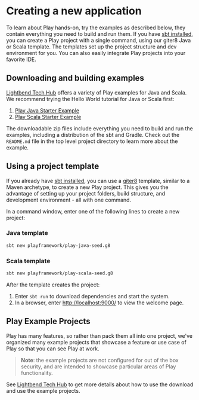 <!--- Copyright (C) 2009-2019 Lightbend Inc. <https://www.lightbend.com> -->
# Creating a new application

To learn about Play hands-on, try the examples as described below, they contain everything you need to build and run them. If you have [sbt installed](https://www.scala-sbt.org/1.x/docs/Setup.html), you can create a Play  project with a single command, using our giter8 Java or Scala  template. The templates set up the project structure and dev environment for you. You can also easily integrate Play projects into your favorite IDE.

## Downloading and building examples

[Lightbend Tech Hub](https://developer.lightbend.com/start/?group=play) offers a variety of Play examples for Java and Scala. We recommend trying the Hello World tutorial for Java or Scala first:

1. [Play Java Starter Example](https://developer.lightbend.com/start/?group=play&project=play-java-starter-example)
2. [Play Scala Starter Example](https://developer.lightbend.com/start/?group=play&project=play-scala-starter-example)

The downloadable zip files include everything you need to build and run the examples, including a distribution of the sbt and Gradle. Check out the `README.md` file in the top level project directory to learn more about the example.

## Using a project template

If you already have [sbt installed](https://www.scala-sbt.org/1.x/docs/Setup.html), you can use a [giter8](http://www.foundweekends.org/giter8/) template, similar to a Maven archetype, to create a new Play project. This gives you the advantage of setting up your project folders, build structure, and development environment - all with one command.

In a command window, enter one of the following lines to create a new project:

### Java template

```bash
sbt new playframework/play-java-seed.g8
```

### Scala template

```bash
sbt new playframework/play-scala-seed.g8
```

After the template creates the project:

1. Enter `sbt run` to download dependencies and start the system.
1. In a browser, enter <http://localhost:9000/> to view the welcome page.

## Play Example Projects

Play has many features, so rather than pack them all into one project, we've organized many example projects that showcase a feature or use case of Play so that you can see Play at work.

> **Note**: the example projects are not configured for out of the box security, and are intended to showcase particular areas of Play functionality.

See [Lightbend Tech Hub](https://developer.lightbend.com/start/?group=play) to get more details about how to use the download and use the example projects.
